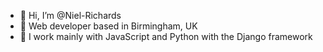 - 👋 Hi, I’m @Niel-Richards
- 👀 Web developer based in Birmingham, UK
- 🌱 I work mainly with JavaScript and Python with the Django framework
<!-- 📫 How to reach me ... --->

<!---
Niel-Richards/Niel-Richards is a ✨ special ✨ repository because its `README.md` (this file) appears on your GitHub profile.
You can click the Preview link to take a look at your changes.
--->
